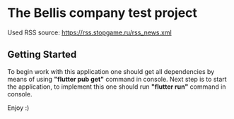 # The Bellis company test project

Used RSS source: https://rss.stopgame.ru/rss_news.xml

## Getting Started

To begin work with this application one should get all dependencies by means of using **"flutter pub get"** command in console.
Next step is to start the application, to implement this one should run **"flutter run"** command in console.

Enjoy :)
